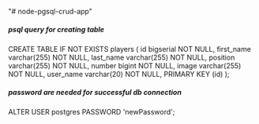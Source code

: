 "# node-pgsql-crud-app" 


##### psql query for creating table
CREATE TABLE IF NOT EXISTS players (
  id bigserial NOT NULL,
  first_name varchar(255) NOT NULL,
  last_name varchar(255) NOT NULL,
  position varchar(255) NOT NULL,
  number bigint NOT NULL,
  image varchar(255) NOT NULL,
  user_name varchar(20) NOT NULL,
  PRIMARY KEY (id)
);


##### password are needed for successful db connection
ALTER USER postgres PASSWORD 'newPassword';
